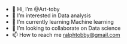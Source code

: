 - 👋 Hi, I’m @Art-toby
- 👀 I’m interested in Data analysis
- 🌱 I’m currently learning Machine learning
- 💞️ I’m looking to collaborate on Data science
- 📫 How to reach me ralphtobby@gmail.com


<!---
Art-toby/Art-toby is a ✨ special ✨ repository because its `README.md` (this file) appears on your GitHub profile.
You can click the Preview link to take a look at your changes.
--->
